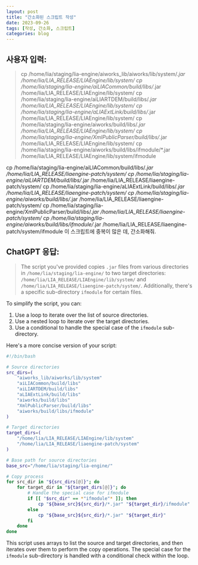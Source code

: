 ```yaml
---
layout: post
title: "간소화된 스크립트 작성"
date: 2023-09-26
tags: [작성, 간소화, 스크립트]
categories: blog
---
```


## 사용자 입력:
> cp /home/lia/staging/lia-engine/aiworks_lib/aiworks/lib/system/*.jar /home/lia/LIA_RELEASE/LIAEngine/lib/system/
cp /home/lia/staging/lia-engine/aiLIACommon/build/libs/*.jar /home/lia/LIA_RELEASE/LIAEngine/lib/system/
cp /home/lia/staging/lia-engine/aiLIARTDEM/build/libs/*.jar /home/lia/LIA_RELEASE/LIAEngine/lib/system/
cp /home/lia/staging/lia-engine/aLIAExtLink/build/libs/*.jar /home/lia/LIA_RELEASE/LIAEngine/lib/system/
cp /home/lia/staging/lia-engine/aiworks/build/libs/*.jar /home/lia/LIA_RELEASE/LIAEngine/lib/system/
cp /home/lia/staging/lia-engine/XmlPublicParser/build/libs/*.jar  /home/lia/LIA_RELEASE/LIAEngine/lib/system/
cp /home/lia/staging/lia-engine/aiworks/build/libs/ifmodule/*.jar /home/lia/LIA_RELEASE/LIAEngine/lib/system/ifmodule

cp /home/lia/staging/lia-engine/aiLIACommon/build/libs/*.jar /home/lia/LIA_RELEASE/liaengine-patch/system/
cp /home/lia/staging/lia-engine/aiLIARTDEM/build/libs/*.jar /home/lia/LIA_RELEASE/liaengine-patch/system/
cp /home/lia/staging/lia-engine/aLIAExtLink/build/libs/*.jar /home/lia/LIA_RELEASE/liaengine-patch/system/
cp /home/lia/staging/lia-engine/aiworks/build/libs/*.jar /home/lia/LIA_RELEASE/liaengine-patch/system/
cp /home/lia/staging/lia-engine/XmlPublicParser/build/libs/*.jar  /home/lia/LIA_RELEASE/liaengine-patch/system/
cp /home/lia/staging/lia-engine/aiworks/build/libs/ifmodule/*.jar /home/lia/LIA_RELEASE/liaengine-patch/system/ifmodule   이 스크립트에 중복이 많은 데, 간소화해줘.

## ChatGPT 응답:
> The script you've provided copies `.jar` files from various directories in `/home/lia/staging/lia-engine/` to two target directories: `/home/lia/LIA_RELEASE/LIAEngine/lib/system/` and `/home/lia/LIA_RELEASE/liaengine-patch/system/`. Additionally, there's a specific sub-directory `ifmodule` for certain files.

To simplify the script, you can:
1. Use a loop to iterate over the list of source directories.
2. Use a nested loop to iterate over the target directories.
3. Use a conditional to handle the special case of the `ifmodule` sub-directory.

Here's a more concise version of your script:

```bash
#!/bin/bash

# Source directories
src_dirs=(
    "aiworks_lib/aiworks/lib/system"
    "aiLIACommon/build/libs"
    "aiLIARTDEM/build/libs"
    "aLIAExtLink/build/libs"
    "aiworks/build/libs"
    "XmlPublicParser/build/libs"
    "aiworks/build/libs/ifmodule"
)

# Target directories
target_dirs=(
    "/home/lia/LIA_RELEASE/LIAEngine/lib/system"
    "/home/lia/LIA_RELEASE/liaengine-patch/system"
)

# Base path for source directories
base_src="/home/lia/staging/lia-engine/"

# Copy process
for src_dir in "${src_dirs[@]}"; do
    for target_dir in "${target_dirs[@]}"; do
        # Handle the special case for ifmodule
        if [[ "$src_dir" == *"ifmodule"* ]]; then
            cp "${base_src}${src_dir}/*.jar" "${target_dir}/ifmodule"
        else
            cp "${base_src}${src_dir}/*.jar" "${target_dir}"
        fi
    done
done
```

This script uses arrays to list the source and target directories, and then iterates over them to perform the copy operations. The special case for the `ifmodule` sub-directory is handled with a conditional check within the loop.

